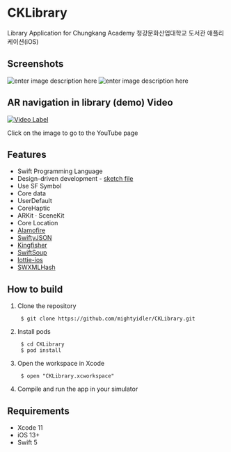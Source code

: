 # CKLibrary

Library Application for Chungkang Academy 
청강문화산업대학교 도서관 애플리케이션(iOS)

## Screenshots
![enter image description here](https://user-images.githubusercontent.com/26451551/93711609-a6293b00-fb8a-11ea-85b5-b47cf230a423.png)
![enter image description here](https://user-images.githubusercontent.com/26451551/93711627-b93c0b00-fb8a-11ea-8d42-73c698a88119.png)

## AR navigation in library (demo) Video
[![Video Label](https://i.ytimg.com/vi/5M9tMyH_ezk/hqdefault.jpg?sqp=-oaymwEZCNACELwBSFXyq4qpAwsIARUAAIhCGAFwAQ==&rs=AOn4CLBCChVR_Gra1RAESqQYIooS5qTYbQ)](https://youtu.be/5M9tMyH_ezk)

Click on the image to go to the YouTube page

## Features
- Swift Programming Language 
- Design-driven development - [sketch file](https://github.com/mightyidler/CKLibrary/raw/main/CKlibrary.sketc) 
- Use SF Symbol
- Core data
- UserDefault
- CoreHaptic
- ARKit · SceneKit
- Core Location
- [Alamofire](https://github.com/Alamofire/Alamofire)
- [SwiftyJSON](https://github.com/SwiftyJSON/SwiftyJSON)
- [Kingfisher](https://github.com/onevcat/Kingfisher)
- [SwiftSoup](https://github.com/scinfu/SwiftSoup)
- [lottie-ios](https://github.com/airbnb/lottie-ios)
- [SWXMLHash](https://github.com/drmohundro/SWXMLHash)

## How to build

1. Clone the repository

		$ git clone https://github.com/mightyidler/CKLibrary.git
		
2. Install pods

	    $ cd CKLibrary
	    $ pod install

3. Open the workspace in Xcode

	    $ open "CKLibrary.xcworkspace"

4. Compile and run the app in your simulator

## Requirements

- Xcode 11
- iOS 13+
- Swift 5
